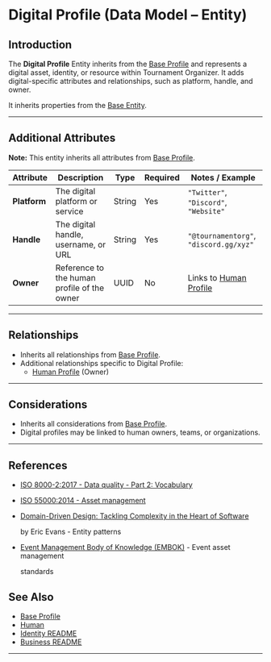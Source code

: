 # **Digital Profile** (Data Model – Entity)

## **Introduction**

The **Digital Profile** Entity inherits from the [Base Profile](../../identity/profile/base_profile.md) and
represents a digital asset, identity, or resource within Tournament Organizer. It adds digital-specific attributes and
relationships, such as platform, handle, and owner.

It inherits properties from the [Base Entity](../../foundation/base_entity.md).

---

## **Additional Attributes**

**Note:** This entity inherits all attributes from [Base Profile](../../identity/profile/base_profile.md).

| Attribute    | Description                                 | Type   | Required | Notes / Example                                                      |
| ------------ | ------------------------------------------- | ------ | -------- | -------------------------------------------------------------------- |
| **Platform** | The digital platform or service             | String | Yes      | `"Twitter"`, `"Discord"`, `"Website"`                                |
| **Handle**   | The digital handle, username, or URL        | String | Yes      | `"@tournamentorg"`, `"discord.gg/xyz"`                               |
| **Owner**    | Reference to the human profile of the owner | UUID   | No       | Links to [Human Profile](../../identity/profile/human.md) |

---

## **Relationships**

- Inherits all relationships from [Base Profile](../../identity/profile/base_profile.md).
- Additional relationships specific to Digital Profile:
  - [Human Profile](../../identity/profile/human.md) (Owner)

---

## **Considerations**

- Inherits all considerations from [Base Profile](../../identity/profile/base_profile.md).
- Digital profiles may be linked to human owners, teams, or organizations.

---

## References

- [ISO 8000-2:2017 - Data quality - Part 2: Vocabulary](https://www.iso.org/standard/36326.html)
- [ISO 55000:2014 - Asset management](https://www.iso.org/standard/55088.html)
- [Domain-Driven Design: Tackling Complexity in the Heart of Software](https://www.amazon.com/Domain-Driven-Design-Tackling-Complexity-Software/dp/0321125215)

  by Eric Evans - Entity patterns

- [Event Management Body of Knowledge (EMBOK)](https://www.embok.org/index.php/embok-model) - Event asset management

  standards

## See Also

- [Base Profile](../../identity/profile/base_profile.md)
- [Human](../../identity/profile/human.md)
- [Identity README](../../identity/README.md)
- [Business README](../../README.md)

---
